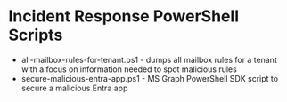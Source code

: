 # Incident Response PowerShell Scripts
- all-mailbox-rules-for-tenant.ps1 - dumps all mailbox rules for a tenant with a focus on information needed to spot malicious rules
- secure-malicious-entra-app.ps1 - MS Graph PowerShell SDK script to secure a malicious Entra app